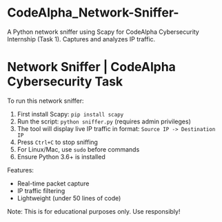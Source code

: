 # CodeAlpha_Network-Sniffer-
A Python network sniffer using Scapy for CodeAlpha Cybersecurity Internship (Task 1). Captures and analyzes IP traffic.
# Network Sniffer | CodeAlpha Cybersecurity Task

To run this network sniffer:  
1. First install Scapy: `pip install scapy`  
2. Run the script: `python sniffer.py` (requires admin privileges)  
3. The tool will display live IP traffic in format: `Source IP -> Destination IP`  
4. Press `Ctrl+C` to stop sniffing  
5. For Linux/Mac, use `sudo` before commands  
6. Ensure Python 3.6+ is installed  

Features:  
- Real-time packet capture  
- IP traffic filtering  
- Lightweight (under 50 lines of code)  

Note: This is for educational purposes only. Use responsibly!
